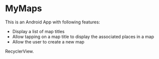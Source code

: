 # MyMaps
This is an Android App with following features:
- Display a list of map titles
- Allow tapping on a map title to display the associated places in a map
- Allow the user to create a new map

RecyclerView.
